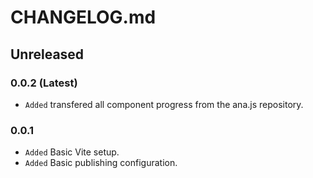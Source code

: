 # CHANGELOG.md

## Unreleased

### **0.0.2** (Latest)

- `Added` transfered all component progress from the ana.js repository.

### **0.0.1**

- `Added` Basic Vite setup.
- `Added` Basic publishing configuration.
